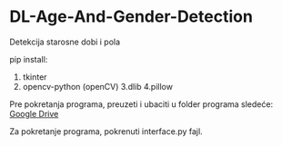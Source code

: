 # DL-Age-And-Gender-Detection
Detekcija starosne dobi i pola

pip install:
1. tkinter
2. opencv-python (openCV)
3.dlib
4.pillow


Pre pokretanja programa, preuzeti i ubaciti u folder programa sledeće:
[Google Drive](https://drive.google.com/drive/folders/1o18UQmfvmUqren6BDoyM3GaDzWzu2xhT?usp=sharing)

Za pokretanje programa, pokrenuti interface.py fajl.
